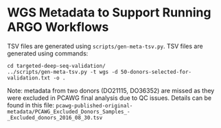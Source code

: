 # WGS Metadata to Support Running ARGO Workflows

TSV files are generated using `scripts/gen-meta-tsv.py`.
TSV files are generated using commands:

```
cd targeted-deep-seq-validation/
../scripts/gen-meta-tsv.py -t wgs -d 50-donors-selected-for-validation.txt -o .
```

Note: metadata from two donors (DO21115, DO36352) are missed as they were excluded in PCAWG final analysis due to QC issues. Details can be found in this file: `pcawg-published-original-metadata/PCAWG_Excluded_Donors_Samples_-_Excluded_donors_2016_08_30.tsv`
